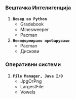 
 ### **Вештачка Интелигенција**
  1. **`Вовед во Python`**&nbsp;
     - Gradebook
     - Minesweeper
     - Pacman  
  2. **`Неинформирано пребарување`**&nbsp;
     - Pacman
     - Дискови


 ### **Оперативни системи**
  1. **`File Manager, Java I/O`**&nbsp;
     - JpgOrPng
     - LargestFile
     - Vowels
